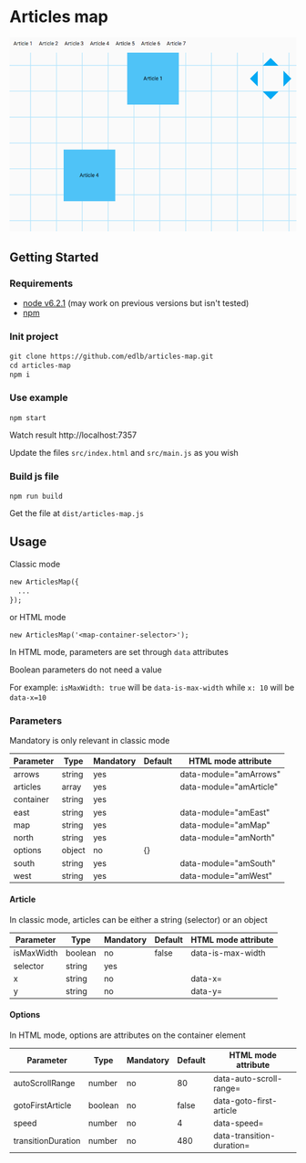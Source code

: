 # Articles map

![Example screenshot](https://github.com/edlb/articles-map/raw/master/demo/screen.png)

## Getting Started

### Requirements

- [node v6.2.1](https://nodejs.org/) (may work on previous versions but isn't tested)
- [npm](https://www.npmjs.com/)

### Init project

```
git clone https://github.com/edlb/articles-map.git
cd articles-map
npm i
```

### Use example

```
npm start
```

Watch result http://localhost:7357

Update the files `src/index.html` and `src/main.js` as you wish

### Build js file

```
npm run build
```

Get the file at `dist/articles-map.js`

## Usage

Classic mode

```
new ArticlesMap({
  ...
});
```

or HTML mode

```
new ArticlesMap('<map-container-selector>');
```

In HTML mode, parameters are set through `data` attributes

Boolean parameters do not need a value

For example: `isMaxWidth: true` will be `data-is-max-width` while `x: 10` will be `data-x=10`

### Parameters

Mandatory is only relevant in classic mode

| Parameter | Type   | Mandatory | Default | HTML mode attribute     |
|-----------|--------|-----------|---------|-------------------------|
| arrows    | string | yes       |         | data-module="amArrows"  |
| articles  | array  | yes       |         | data-module="amArticle" |
| container | string | yes       |         |                         |
| east      | string | yes       |         | data-module="amEast"    |
| map       | string | yes       |         | data-module="amMap"     |
| north     | string | yes       |         | data-module="amNorth"   |
| options   | object | no        | {}      |                         |
| south     | string | yes       |         | data-module="amSouth"   |
| west      | string | yes       |         | data-module="amWest"    |

#### Article

In classic mode, articles can be either a string (selector) or an object

| Parameter  | Type    | Mandatory | Default | HTML mode attribute |
|------------|---------|-----------|---------|---------------------|
| isMaxWidth | boolean | no        | false   | data-is-max-width   |
| selector   | string  | yes       |         |                     |
| x          | string  | no        |         | data-x=<value>      |
| y          | string  | no        |         | data-y=<value>      |

#### Options

In HTML mode, options are attributes on the container element

| Parameter          | Type    | Mandatory | Default | HTML mode attribute              |
|--------------------|---------|-----------|---------|----------------------------------|
| autoScrollRange    | number  | no        | 80      | data-auto-scroll-range=<value>   |
| gotoFirstArticle   | boolean | no        | false   | data-goto-first-article          |
| speed              | number  | no        | 4       | data-speed=<value>               |
| transitionDuration | number  | no        | 480     | data-transition-duration=<value> |
